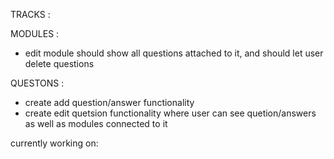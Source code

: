 
TRACKS :



MODULES : 
- edit module should show all questions attached to it, and should let user delete questions


QUESTONS :
- create add question/answer functionality
- create edit quetsion functionality where user can see quetion/answers as well as modules connected to it



currently working on:
